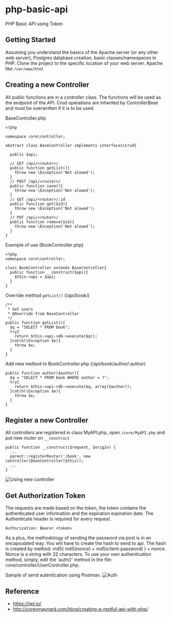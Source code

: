 # php-basic-api
PHP Basic API using Token

## Getting Started
Assuming you understand the basics of the Apache server (or any other web server), Postgres database creation, basic classes/namespaces in PHP. Clone the project to the specific location of your web server. Apache like `/var/www/html`

## Creating a new Controller
All public functions are in a controller class. The functions will be used as the endpoint of the API. Crud operations are inherited by ControllerBase and must be overwritten if it is to be used.

BaseController.php
```
<?php

namespace core\controller;

abstract class BaseController implements interfaces\Crud{
  
  public $api;

  // GET /api/<router>/
  public function getList(){
    throw new \Exception('Not alowed');
  }
  // POST /api/<router>/
  public function save(){ 
    throw new \Exception('Not alowed');
  }
  // GET /api/<router>/:id
  public function get($id){
    throw new \Exception('Not alowed');
  }
  // PUT /api/<router>/
  public function remove($id){
    throw new \Exception('Not alowed');
  }
}
```
Exemple of use (BookController.php) 
```
<?php
namespace core\controller;

class BookController extends BaseController{
  public function __construct($api){
    $this->api = $api;
  }
}
```
Override method `getList()` (/api/book/)
```
/**
 * Get users
 * @Override from BaseController
 */
public function getList(){
  $q = "SELECT * FROM book";
  try{
    return $this->api->db->execute($q));
  }catch(\Exception $e){
    throw $e;
  }
}
```
Add new method to BookController.php (/api/book/author/:author)
```
public function author($author){
  $q = "SELECT * FROM book WHERE author = ?";
  try{
    return $this->api->db->execute($q, array($author));
  }catch(\Exception $e){
    throw $e;
  }  
}
```
## Register a new Controller
All controllers are registered in class MyAPI.php, open `/core/MyAPI.php` and put new router on `__construct`
```
public function __construct($request, $origin) {
  ...
  parent::registerRouter('/book', new controller\BookController($this));
  ...
}
```
![Using new controller](https://i.postimg.cc/wvG0xBkL/api-books.png)

## Get Authorization Token

The requests are made based on the token, the token contains the authenticated user information and the expiration expiration date. The Authenticate header is required for every request. 

`Authorization: Bearer <token>`

As a plus, the methodology of sending the password via post is in an encapsulated way. You will have to create the hash to send to api. The hash is created by method: md5( md5(nonce) + md5(client-password) ) + nonce. Nonce is a string with 32 characters. To use your own authentication method, simply, edit the 'auth()' method in the file: core/controller/UserController.php.

Sample of send autentication using Postman.
![Auth](https://i.postimg.cc/mr5jbqmn/api-auth.png)

## Reference
* https://jwt.io/
* http://coreymaynard.com/blog/creating-a-restful-api-with-php/
